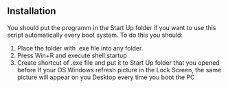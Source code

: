 ## Installation
You should put the programm in the Start Up folder if you want to use this script automatically every boot system.
To do this you should:
1. Place the folder with .exe file into any folder.
2. Press Win+R and execute shell:startup
3. Create shortcut of .exe file and put it to Start Up folder that you opened before
If your OS Windows refresh picture in the Lock Screen, the same picture will appear on you Desktop every time you boot the PC
